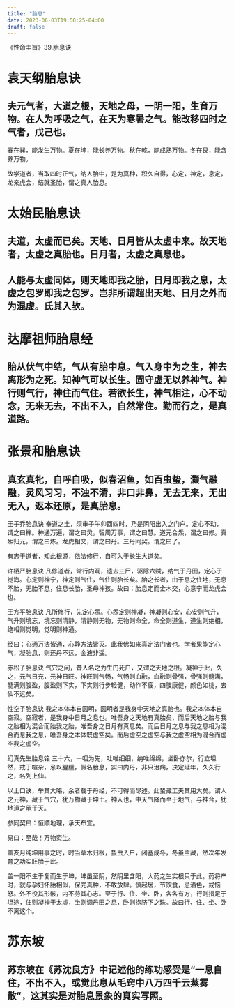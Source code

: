 ```yaml
---
title: "胎息"
date: 2023-06-03T19:50:25-04:00
draft: false
---
```


《性命圭旨》39.胎息诀

# 袁天纲胎息诀

## 夫元气者，大道之根，天地之母，一阴一阳，生育万物。在人为呼吸之气，在天为寒暑之气。能改移四时之气者，戊己也。

春在巽，能发生万物。夏在坤，能长养万物。秋在乾，能成熟万物。冬在艮，能含养万物。

故学道者，当取四时正气，纳人胎中，是为真种，积久自得，心定，神定，息定，龙亲虎会，结就圣胎，谓之真人胎息。

# 太始民胎息诀

## 夫道，太虚而已矣。天地、日月皆从太虚中来。故天地者，太虚之真胎也。日月者，太虚之真息也。

## 人能与太虚同体，则天地即我之胎，日月即我之息，太虚之包罗即我之包罗。岂非所谓超出天地、日月之外而为混虚。氏其入欤。

# 达摩祖师胎息经

## 胎从伏气中结，气从有胎中息。气入身中为之生，神去离形为之死。知神气可以长生。固守虚无以养神气。神行则气行，神住而气住。若欲长生，神气相注，心不动念，无来无去，不出不入，自然常住。勤而行之，是真道路。

# 张景和胎息诀

## 真玄真牝，自呼自吸，似春沼鱼，如百虫蛰，灏气融融，灵风习习，不浊不清，非口非鼻，无去无来，无出无入，返本还原，是真胎息。

王子乔胎息诀
奉道之土，须审子午卯酉四时，乃是阴阳出入之门户。定心不动，谓之曰禅。神通万遍，谓之曰灵。智周万事，谓之曰慧。道元合炁，谓之曰修。真炁归元，谓之曰炼。龙虎相交，谓之曰丹。三丹同契。谓之曰了。

有志于道者，知此根源，依法修行，自可入于长生大道矣。

许栖严胎息诀
凡修道者，常行内观，遗去三尸，驱除六贼，纳气于丹田，定心于觉海。心定则神宁，神定则气住，气住则胎长矣。胎之长者，由于息之住地，无息不胎，无胎不息，住息长胎，圣母神孩。故曰：胎息定而金木交，心意宁而龙虎会也。

王方平胎息诀
凡所修行，先定心炁。心炁定则神凝，神凝则心安，心安则气升，气升则境忘，境忘则清静，清静则无物，无物则命全，命全则道生，道生则绝相，绝相则觉明，觉明则神通。

经曰：心通万法皆通，心静方法皆灭。此我佛如来真定法门者也。学者果能定心气，凝胎息，则还丹不远，金液非遥。

赤松子胎息诀
气穴之问，昔人名之为生门死户，又谓之天地之根。凝神于此，久之，元气日充，元神日旺。神旺则气畅，气畅则血融，血融则骨强，骨强则髓满，髓满则腹盈，腹盈则下实，下实则行步轻健，动作不疲，四肢康健，颜色如桃，去仙不远矣。

性空子胎息诀
我之本体本自圆明，圆明者是我身中天地之真胎也。我之本体本自空寂。空寂者，是我身中日月之息也。唯吾身之天地有真胎矣，而后天地之胎与我之胎相为混合而胎我之胎，唯吾身之日月有真息矣。而后日月之息与我之息相为混合而息我之息，唯吾身之本体既虚空矣。而后虚空之虚空与我之虚空相为混合而虚空我之虚空。

幻真先生胎息铭
三十六，一咽为先，吐唯细细，纳唯绵绵，坐卧亦尔，行立坦然，戒于喧杂，忌以腥膻，假名胎息，实曰内丹，非只治病，决定延年，久久行之，名列上仙。

以上口诀，举其大略，余者载于丹经，不可得而尽述。此蛰藏工夫其用大矣。谓人之元神，藏于气穴，犹万物藏于坤土。神入也，中天气降而至于地气，与神合，犹地道之承于天。

参同契曰：恒顺地理，承天布宣。

易曰：至哉！万物资生。

盖亥月纯坤用事之时，时当草木归根，蛰虫入户，闭塞成冬，冬虽主藏，然次年发育之功实胚胎于此。

盖一阳不生于复而生于坤，坤虽至阴，然阴里含阳，大药之生实根只于此。药将产时，就与孕妇怀胎相似，保完真种，不敢放肆。慎起居，节饮食，忌酒色，戒恼怒。外不役其形骸，内不劳其心志。至于行、住、坐、卧，各各有方，行则措足于坦途，住则凝神于太虚，坐则调丹田之息，卧则抱脐下之珠。故曰行、住、坐、卧不离这个。

# 苏东坡

## 苏东坡在《苏沈良方》中记述他的练功感受是“一息自住，不出不入，或觉此息从毛窍中八万四千云蒸雾散”，这其实是对胎息景象的真实写照。